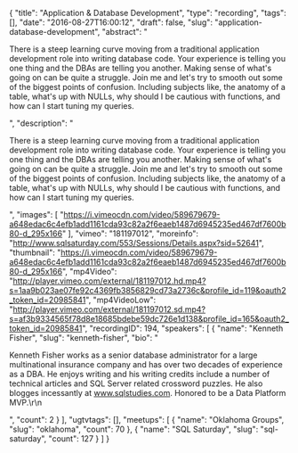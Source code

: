 {
  "title": "Application & Database Development",
  "type": "recording",
  "tags": [],
  "date": "2016-08-27T16:00:12",
  "draft": false,
  "slug": "application-database-development",
  "abstract": "<p>There is a steep learning curve moving from a traditional application development role into writing database code.  Your experience is telling you one thing and the DBAs are telling you another.  Making sense of what's going on can be quite a struggle.  Join me and let's try to smooth out some of the biggest points of confusion.  Including subjects like, the anatomy of a table, what's up with NULLs, why should I be cautious with functions, and how can I start tuning my queries.</p>",
  "description": "<p>There is a steep learning curve moving from a traditional application development role into writing database code.  Your experience is telling you one thing and the DBAs are telling you another.  Making sense of what's going on can be quite a struggle.  Join me and let's try to smooth out some of the biggest points of confusion.  Including subjects like, the anatomy of a table, what's up with NULLs, why should I be cautious with functions, and how can I start tuning my queries.</p>",
  "images": [
    "https://i.vimeocdn.com/video/589679679-a648edac6c4efb1add1161cda93c82a2f6eaeb1487d6945235ed467df7600b80-d_295x166"
  ],
  "vimeo": "181197012",
  "moreinfo": "http://www.sqlsaturday.com/553/Sessions/Details.aspx?sid=52641",
  "thumbnail": "https://i.vimeocdn.com/video/589679679-a648edac6c4efb1add1161cda93c82a2f6eaeb1487d6945235ed467df7600b80-d_295x166",
  "mp4Video": "http://player.vimeo.com/external/181197012.hd.mp4?s=1aa9b023ae07fe92c4369fb3856829cd73a2736c&profile_id=119&oauth2_token_id=20985841",
  "mp4VideoLow": "http://player.vimeo.com/external/181197012.sd.mp4?s=af3b9334565f78d8e18685bdebe59dc726e1d138&profile_id=165&oauth2_token_id=20985841",
  "recordingID": 194,
  "speakers": [
    {
      "name": "Kenneth Fisher",
      "slug": "kenneth-fisher",
      "bio": "<p>Kenneth Fisher works as a senior database administrator for a large multinational insurance company and has over two decades of experience as a DBA. He enjoys writing and his writing credits include a number of technical articles and SQL Server related crossword puzzles. He also blogges incessantly at www.sqlstudies.com. Honored to be a Data Platform MVP.\r\n</p>",
      "count": 2
    }
  ],
  "ugtvtags": [],
  "meetups": [
    {
      "name": "Oklahoma Groups",
      "slug": "oklahoma",
      "count": 70
    },
    {
      "name": "SQL Saturday",
      "slug": "sql-saturday",
      "count": 127
    }
  ]
}